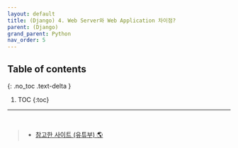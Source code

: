 ```yaml
---
layout: default
title: (Django) 4. Web Server와 Web Application 차이점?
parent: (Django)
grand_parent: Python
nav_order: 5
---
```


## Table of contents
{: .no_toc .text-delta }

1. TOC
{:toc}

---



<br>

> - [참고한 사이트 (유튜부) 🌎](https://www.youtube.com/watch?v=drPvtMNJOoM&list=PLuHgQVnccGMDLp4GH-rgQhVKqqZawlNwG&index=6)